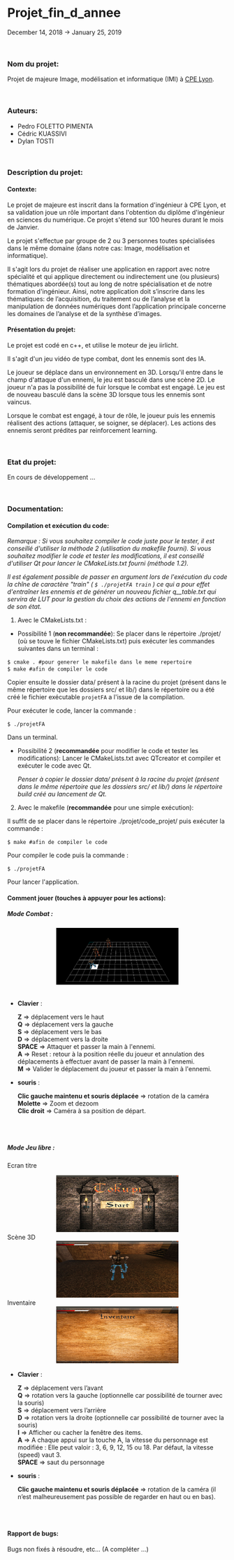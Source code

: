 # Projet_fin_d_annee


December 14, 2018   ->    January 25, 2019


</br>

### Nom du projet:

Projet de majeure Image, modélisation et informatique (IMI) à [CPE Lyon](https://www.cpe.fr/ingenieur-sciences-du-numerique/majeure-image-modelisation-informatique/).

</br>

### Auteurs:

* Pedro FOLETTO PIMENTA
* Cédric KUASSIVI
* Dylan TOSTI


</br>

### Description du projet:

#### Contexte:
Le projet de majeure est inscrit dans la formation d'ingénieur à CPE Lyon, et sa validation joue un rôle important dans l'obtention du diplôme d'ingénieur en sciences du numérique. Ce projet s'étend sur 100 heures durant le mois de Janvier.

Le projet s'effectue par groupe de 2 ou 3 personnes toutes spécialisées dans le même domaine (dans notre cas: Image, modélisation et informatique).

Il s'agit lors du projet de réaliser une application en rapport avec notre spécialité et qui applique directement ou indirectement une (ou plusieurs) thématiques abordée(s) tout au long de notre spécialisation et de notre formation d'ingénieur. Ainsi, notre application doit s’inscrire dans les thématiques: de l’acquisition, du traitement ou de l’analyse et la manipulation de données numériques dont l’application principale concerne les domaines de l’analyse et de la synthèse d’images.


#### Présentation du projet:
Le projet est codé en c++, et utilise le moteur de jeu iirlicht.

Il s'agit d'un jeu vidéo de type combat, dont les ennemis sont des IA.

Le joueur se déplace dans un environnement en 3D. Lorsqu'il entre dans le champ d'attaque d'un ennemi, le jeu est basculé dans une scène 2D. Le joueur n'a pas la possibilité de fuir lorsque le combat est engagé. Le jeu est de nouveau basculé dans la scène 3D lorsque tous les ennemis sont vaincus.

Lorsque le combat est engagé, à tour de rôle, le joueur puis les ennemis réalisent des actions (attaquer, se soigner, se déplacer). Les actions des ennemis seront prédites par reinforcement learning.


</br>

### Etat du projet:

En cours de développement ...


</br>

### Documentation:

#### Compilation et exécution du code:

  _Remarque : Si vous souhaitez compiler le code juste pour le tester, il est conseillé d'utiliser la méthode 2 (utilisation du makefile fourni).
  Si vous souhaitez modifier le code et tester les modifications, il est conseillé d'utiliser Qt pour lancer le CMakeLists.txt fourni (méthode 1.2)._

  _Il est également possible de passer en argument lors de l'exécution du code la chîne de caractère "train" ( `$ ./projetFA train` ) ce qui a pour effet d'entraîner les ennemis et de générer un nouveau fichier q__table.txt qui servira de LUT pour la gestion du choix des actions de l'ennemi en fonction de son état._


1. Avec le CMakeLists.txt :
  * Possibilité 1 (**non recommandée**): Se placer dans le répertoire ./projet/ (où se touve le fichier CMakeLists.txt) puis exécuter les commandes suivantes dans un terminal :
  ```
  $ cmake . #pour generer le makefile dans le meme repertoire
  $ make #afin de compiler le code
  ```
  Copier ensuite le dossier data/ présent à la racine du projet (présent dans le même répertoire que les dossiers src/ et lib/) dans le répertoire ou a été créé le fichier exécutable `projetFA` a l'issue de la compilation.

  Pour exécuter le code, lancer la commande :
  ```
  $ ./projetFA
  ```
  Dans un terminal.

  * Possibilité 2 (**recommandée** pour modifier le code et tester les modifications): Lancer le CMakeLists.txt avec QTcreator et compiler et exécuter le code avec Qt.

    _Penser à copier le dossier data/ présent à la racine du projet (présent dans le même répertoire que les dossiers src/ et lib/) dans le répertoire build créé au lancement de Qt._


2. Avec le makefile (**recommandée** pour une simple exécution):

  Il suffit de se placer dans le répertoire ./projet/code_projet/ puis exécuter la commande :

  ```
  $ make #afin de compiler le code
  ```

  Pour compiler le code puis la commande :
  ```
  $ ./projetFA
  ```
  Pour lancer l'application.


#### Comment jouer (touches à appuyer pour les actions):

##### Mode Combat :
<div style="text-align:center"><img src="./projet/code_projet/data/screenshots/animDeplacements.png" width="280" height="130"></div>
</br>

* **Clavier** :

  **Z** ⇒ déplacement vers le haut
  </br>
  **Q** ⇒ déplacement vers la gauche
  </br>
  **S** ⇒ déplacement vers le bas
  </br>
  **D** ⇒ déplacement vers la droite
  </br>
  **SPACE** ⇒ Attaquer et passer la main à l'ennemi.
  </br>
  **A** ⇒ Reset : retour à la position réelle du joueur et annulation des déplacements à effectuer avant de passer la main à l'ennemi.
  </br>
  **M** ⇒ Valider le déplacement du joueur et passer la main à l'ennemi.


* **souris** :

  **Clic gauche maintenu et souris déplacée** => rotation de la caméra
  </br>
  **Molette** => Zoom et dezoom
  </br>
  **Clic droit** => Caméra à sa position de départ.


</br> </br>

##### Mode Jeu libre :

Ecran titre
<div style="text-align:center"><img src="./projet/code_projet/data/screenshots/ecranTitre.png" width="280" height="130"></div>
Scène 3D
<div style="text-align:center"><img src="./projet/code_projet/data/screenshots/jeuLibre.png" width="280" height="130"></div>
Inventaire
<div style="text-align:center"><img src="./projet/code_projet/data/screenshots/inventaire.png" width="280" height="130"></div>

* **Clavier** :

  **Z** ⇒ déplacement vers l’avant
  </br>
  **Q** ⇒ rotation vers la gauche (optionnelle car possibilité de tourner avec la souris)
  </br>
  **S** ⇒ déplacement vers l’arrière
  </br>
  **D** ⇒ rotation vers la droite (optionnelle car possibilité de tourner avec la souris)
  </br>
  **I** ⇒ Afficher ou cacher la fenêtre des items.
  </br>
  **A** ⇒ A chaque appui sur la touche A, la vitesse du personnage est modifiée : Elle peut valoir :  3, 6, 9, 12, 15 ou 18. Par défaut, la vitesse (speed) vaut 3.
  </br>
  **SPACE** ⇒ saut du personnage

* **souris** :

  **Clic gauche maintenu et souris déplacée** => rotation de la caméra (il n’est malheureusement pas possible de regarder en haut ou en bas).

</br> </br>

#### Rapport de bugs:

Bugs non fixés à résoudre, etc... (A compléter ...)
